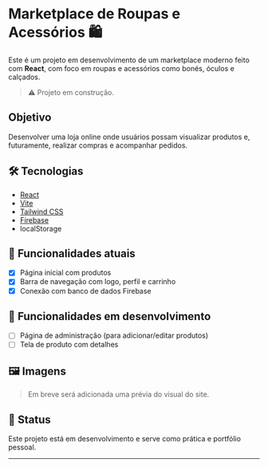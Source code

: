 # Marketplace de Roupas e Acessórios 🛍️

Este é um projeto em desenvolvimento de um marketplace moderno feito com **React**, com foco em roupas e acessórios como bonés, óculos e calçados.

> ⚠️ Projeto em construção.

## Objetivo

Desenvolver uma loja online onde usuários possam visualizar produtos e, futuramente, realizar compras e acompanhar pedidos.

## 🛠️ Tecnologias

- [React](https://reactjs.org/)
- [Vite](https://vitejs.dev/)
- [Tailwind CSS](https://tailwindcss.com/)
- [Firebase](https://firebase.google.com/)
- localStorage

## 📌 Funcionalidades atuais

- [x] Página inicial com produtos
- [x] Barra de navegação com logo, perfil e carrinho
- [x] Conexão com banco de dados Firebase

## 🚧 Funcionalidades em desenvolvimento

- [ ] Página de administração (para adicionar/editar produtos)
- [ ] Tela de produto com detalhes

## 🖼️ Imagens

> Em breve será adicionada uma prévia do visual do site.

## 📌 Status

Este projeto está em desenvolvimento e serve como prática e portfólio pessoal.

---


